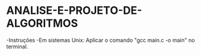 # ANALISE-E-PROJETO-DE-ALGORITMOS

-Instruções
 -Em sistemas Unix:
   Aplicar o comando "gcc main.c -o main" no terminal.
   
